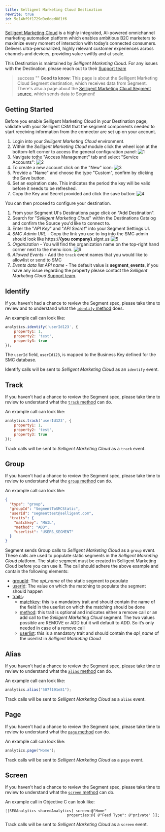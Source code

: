 ```yaml
---
title: Selligent Marketing Cloud Destination
rewrite: true
id: 5e14bf9f1729d9e6ded001f6
---
```

[Selligent Marketing Cloud](https://www.selligent.com/?utm_source=segment&utm_medium=integrations-page&utm_campaign=partners/) is a highly integrated, AI-powered omnichannel marketing automation platform which enables ambitious B2C marketers to maximize every moment of interaction with today’s connected consumers. Delivers ultra-personalized, highly relevant customer experiences across channels and devices, providing value swiftly and at scale.

This Destination is maintained by *Selligent Marketing Cloud*. For any issues with the Destination, please reach out to their [Support team](https://support.selligent.com)

> success ""
> **Good to know**: This page is about the Selligent Marketing Cloud Segment destination, which receives data from Segment. There's also a page about the [Selligent Marketing Cloud Segment source](/docs/connections/sources/catalog/cloud-apps/selligent-marketing-cloud/), which sends data _to_ Segment!

## Getting Started

Before you enable Selligent Marketing Cloud in your Destination page, validate with your Selligent CSM that the segment components needed to start receiving information from the connector are set up on your account.

1. Login into your *Selligent Marketing Cloud* environment.
2. Within the *Selligent Marketing Cloud* module click the wheel icon at the bottom-left corner to access the general configuration panel:
![1](images/1.png)
1. Navigate tothe "Access Management" tab and select "Service Accounts":
![2](images/2.png)
4. To create a new account click on the "New" icon:
![3](images/3.png)
5. Provide a "Name" and choose the type "Custom", confirm by clicking the Save button.
6. Set an expiration date. This indicates the period the key will be valid before it needs to be refreshed.
7. Copy the Key and Secret provided and click the save button:
![4](images/4.png)

You can then proceed to configure your destination.

1. From your Segment UI's Destinations page click on "Add Destination".
2. Search for "*Selligent Marketing Cloud*" within the Destinations Catalog and confirm the Source you'd like to connect to.
3. Enter the "*API Key*" and "*API Secret*" into your Segment Settings UI.
4. *SMC Admin URL* - Copy the link you use to log into the SMC admin should look like https://**{you company}**.slgnt.us
![5](images/5.png)
5. *Organization* - You will find the organization name on the top-right hand corner next to the menu icon.
![6](images/6.png)
6. *Allowed Events* - Add the `track` event names that you would like to allowlist or send to SMC
7. *Events data list API name* - The default value is **segment_events**, if you have any issue regarding the property please contact the *Selligent Marketing Cloud* [Support team](https://support.selligent.com).

## Identify

If you haven't had a chance to review the Segment spec, please take time to review and to understand what the [`identify` method](/docs/spec/identify/) does.

An example call can look like:

```js
analytics.identify('userId123', {
    property1: 1,
    property2: 'test',
    property3: true
});
```
The `userId` field, `userId123`, is mapped to the Business Key defined for the SMC database.

Identify calls will be sent to *Selligent Marketing Cloud* as an `identify` event.

## Track

If you haven't had a chance to review the Segment spec, please take time to review to understand what the [`track` method](/docs/spec/track/) can do. 

An example call can look like:

```js
analytics.track('userId123', {
    property1: 1,
    property2: 'test',
    property3: true
});
```

Track calls will be sent to *Selligent Marketing Cloud* as a `track` event.

## Group

If you haven't had a chance to review the Segment spec, please take time to review to understand what the [`group` method](/docs/spec/group/) can do. 

An example call can look like:

```json
{
  "type": "group",
  "groupId": "SegmentToSMCStatic",
  "userId": "segmenttest@selligent.com",
  "traits": {
    "matchkey": "MAIL",
    "method": "ADD",
    "userlist": "USERS_SEGMENT"
  }
}
```

Segment sends Group calls to *Selligent Marketing Cloud* as a `group` event. These calls are used to populate static segments in the *Selligent Marketing Cloud* platform. The static segment must be created in Selligent Marketing Cloud before you can use it. The call should adhere the above example and contain the following elements:
* <u>groupId</u>: The *api_name* of the static segment to populate
* <u>userId</u>: The value on which the matching to populate the segment should happen
* <u>traits</u>:
  * <u>matchkey</u>: this is a mandatory trait and should contain the name of the field in the userlist on which the matching should be done
  * <u>method</u>: this trait is optional and indicates either a remove call or an add call to the *Selligent Marketing Cloud* segment. The two values possible are REMOVE or ADD but it will default to ADD. So it’s only needed in case of a remove call
  * <u>userlist</u>: this is a mandatory trait and should contain the *api_name* of the userlist in *Selligent Marketing Cloud*

## Alias

If you haven't had a chance to review the Segment spec, please take time to review to understand what the [`alias` method](/docs/spec/alias/) can do. 

An example call can look like:

```js
analytics.alias("507f191e81");
```

Track calls will be sent to *Selligent Marketing Cloud* as a `alias` event.

## Page

If you haven't had a chance to review the Segment spec, please take time to review to understand what the [`page` method](/docs/spec/page/) can do. 

An example call can look like:
```js
analytics.page("Home");
```

Track calls will be sent to *Selligent Marketing Cloud* as a `page` event.



## Screen

If you haven't had a chance to review the Segment spec, please take time to review to understand what the [`screen` method](/docs/spec/screen/) can do. 

An example call in Objective C can look like:

```obj-c
[[SEGAnalytics sharedAnalytics] screen:@"Home"
                            properties:@{ @"Feed Type": @"private" }];
```

Track calls will be sent to *Selligent Marketing Cloud* as a `screen` event.
